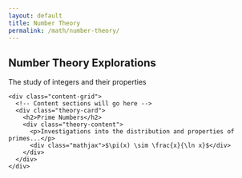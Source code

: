 ```yaml
---
layout: default
title: Number Theory
permalink: /math/number-theory/
---
```


<section class="number-theory">
  <div class="container">
    <h1>Number Theory Explorations</h1>
    <p class="subtitle">The study of integers and their properties</p>
    
    <div class="content-grid">
      <!-- Content sections will go here -->
      <div class="theory-card">
        <h2>Prime Numbers</h2>
        <div class="theory-content">
          <p>Investigations into the distribution and properties of primes...</p>
          <div class="mathjax">$\pi(x) \sim \frac{x}{\ln x}$</div>
        </div>
      </div>
    </div>
  </div>
</section>
